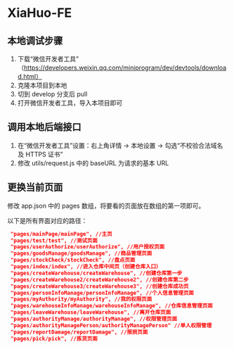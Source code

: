 # XiaHuo-FE

## 本地调试步骤
1. 下载“微信开发者工具” （https://developers.weixin.qq.com/miniprogram/dev/devtools/download.html）
2. 克隆本项目到本地
3. 切到 develop 分支后 pull
4. 打开微信开发者工具，导入本项目即可


## 调用本地后端接口
1. 在“微信开发者工具”设置：右上角详情 -> 本地设置 -> 勾选“不校验合法域名及 HTTPS 证书”
2. 修改 utils/request.js 中的 baseURL 为请求的基本 URL

## 更换当前页面
修改 app.json 中的 pages 数组，将要看的页面放在数组的第一项即可。

以下是所有界面对应的路径：
```json
 "pages/mainPage/mainPage", //主页
 "pages/test/test", //测试页面
 "pages/userAuthorize/userAuthorize", //用户授权页面
 "pages/goodsManage/goodsManage", //商品管理页面
 "pages/stockCheck/stockCheck", //盘点页面
 "pages/index/index", //进入仓库中间页（创建仓库入口）
 "pages/createWarehouse/createWarehouse", //创建仓库第一步
 "pages/createWarehouse2/createWarehouse2", //创建仓库第二步
 "pages/createWarehouse3/createWarehouse3", //创建仓库成功页
 "pages/personInfoManage/personInfoManage", //个人信息管理页面
 "pages/myAuthority/myAuthority", //我的权限页面
 "pages/warehouseInfoManage/warehouseInfoManage", //仓库信息管理页面
 "pages/leaveWarehouse/leaveWarehouse", //离开仓库页面
 "pages/authorityManage/authorityManage", //权限管理页面
 "pages/authorityManagePerson/authorityManagePerson" //单人权限管理
 "pages/reportDamage/reportDamage", //报损页面
 "pages/pick/pick", //拣货页面
 ```
